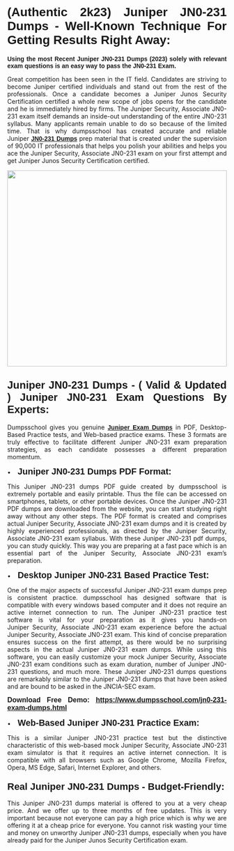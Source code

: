 <h1 style="text-align: justify;"><span style="font-family:Verdana,Geneva,sans-serif;"><strong>(Authentic 2k23) Juniper JN0-231 Dumps - Well-Known Technique For Getting Results Right Away:</strong></span></h1>

<p style="text-align: justify;"><span style="font-family:Verdana,Geneva,sans-serif;"><strong>Using the most Recent Juniper JN0-231 Dumps (2023) solely with relevant exam questions is an easy way to pass the JN0-231 Exam.</strong></span></p>

<p style="text-align: justify;">Great competition has been seen in the IT field. Candidates are striving to become Juniper certified individuals and stand out from the rest of the professionals. Once a candidate becomes a Juniper Junos Security Certification certified a whole new scope of jobs opens for the candidate and he is immediately hired by firms. The Juniper Security, Associate JN0-231 exam itself demands an inside-out understanding of the entire JN0-231 syllabus. Many applicants remain unable to do so because of the limited time. That is why dumpsschool has created accurate and reliable Juniper <a href="https://www.dumpsschool.com/jn0-231-exam-dumps.html"><span style="font-family:Verdana,Geneva,sans-serif;"><strong>JN0-231 Dumps</strong></span></a> prep material that is created under the supervision of 90,000 IT professionals that helps you polish your abilities and helps you ace the Juniper Security, Associate JN0-231 exam on your first attempt and get Juniper Junos Security Certification certified.</p>

<p style="text-align: justify;"><a href="https://www.dumpsschool.com/jn0-231-exam-dumps.html"><img alt="" src="https://lh3.googleusercontent.com/pw/AL9nZEXTnx-h3VAwmQ42NpyJBmUK-fANKF8vsH2hymHVf8ycIwJ47iI4Qn_pkCv8nx_DV5UvAc8WAssduHJKtvkHIPf8d8IQFAZC6offZ_lfhXQ5UUBSi1Ff8m31hLznjs03QyiSesC6U3Rcr4jLl4JRY5US=w904-h513-no" style="width: 100%; height: 450px;" /></a></p>

<h2 style="text-align: justify;"><span style="font-family:Verdana,Geneva,sans-serif;"><strong><span style="font-size:24px;">Juniper JN0-231 Dumps - ( Valid & Updated ) Juniper JN0-231 Exam Questions By Experts:</span></strong></span></h2>

<p style="text-align: justify;">Dumpsschool gives you genuine <a href="https://www.dumpsschool.com/juniper-braindumps.html"><span style="font-family:Verdana,Geneva,sans-serif;"><strong>Juniper Exam Dumps</strong></span></a> in PDF, Desktop-Based Practice tests, and Web-based practice exams. These 3 formats are truly effective to facilitate different Juniper JN0-231 exam preparation strategies, as each candidate possesses a different preparation momentum. </p>

<p style="text-align: justify;">•    <span style="font-size:20px;"><span style="font-family:Verdana,Geneva,sans-serif;"><strong>Juniper JN0-231 Dumps PDF Format:</strong></span></span></p>

<p style="text-align: justify;">This Juniper JN0-231 dumps PDF guide created by dumpsschool is extremely portable and easily printable. Thus the file can be accessed on smartphones, tablets, or other portable devices. Once the Juniper JN0-231 PDF dumps are downloaded from the website, you can start studying right away without any other steps. The PDF format is created and comprises actual Juniper Security, Associate JN0-231 exam dumps and it is created by highly experienced professionals, as directed by the Juniper Security, Associate JN0-231 exam syllabus. With these Juniper JN0-231 pdf dumps, you can study quickly. This way you are preparing at a fast pace which is an essential part of the Juniper Security, Associate JN0-231 exam’s preparation. </p>

<p style="text-align: justify;">•    <span style="font-family:Verdana,Geneva,sans-serif;"><strong><span style="font-size:20px;">Desktop Juniper JN0-231 Based Practice Test:</span></strong></span></p>

<p style="text-align: justify;">One of the major aspects of successful Juniper JN0-231 exam dumps prep is consistent practice. dumpsschool has designed software that is compatible with every windows based computer and it does not require an active internet connection to run. The Juniper JN0-231 practice test software is vital for your preparation as it gives you hands-on Juniper Security, Associate JN0-231 exam experience before the actual Juniper Security, Associate JN0-231 exam. This kind of concise preparation ensures success on the first attempt, as there would be no surprising aspects in the actual Juniper JN0-231 exam dumps. While using this software, you can easily customize your mock Juniper Security, Associate JN0-231 exam conditions such as exam duration, number of Juniper JN0-231 questions, and much more. These Juniper JN0-231 dumps questions are remarkably similar to the Juniper JN0-231 dumps that have been asked and are bound to be asked in the JNCIA-SEC exam.</p>

<p style="text-align: justify;"><strong><span style="font-size:16px;"><span style="font-family:Verdana,Geneva,sans-serif;">Download Free Demo: </span></span><span style="font-family:Verdana,Geneva,sans-serif;"><span style="font-size:16px;"><a href="https://www.dumpsschool.com/jn0-231-exam-dumps.html">https://www.dumpsschool.com/jn0-231-exam-dumps.html</a></span></span></strong></p>

<p style="text-align: justify;">•    <strong><span style="font-size:20px;"><span style="font-family:Verdana,Geneva,sans-serif;">Web-Based Juniper JN0-231 Practice Exam:</span></span></strong></p>

<p style="text-align: justify;">This is a similar Juniper JN0-231 practice test but the distinctive characteristic of this web-based mock Juniper Security, Associate JN0-231 exam simulator is that it requires an active internet connection. It is compatible with all browsers such as Google Chrome, Mozilla Firefox, Opera, MS Edge, Safari, Internet Explorer, and others.</p>

<h3 style="text-align: justify;"><strong><span style="font-size:22px;"><span style="font-family:Verdana,Geneva,sans-serif;">Real Juniper JN0-231 Dumps - Budget-Friendly:</span></span></strong></h3>

<p style="text-align: justify;">This Juniper JN0-231 dumps material is offered to you at a very cheap price. And we offer up to three months of free updates. This is very important because not everyone can pay a high price which is why we are offering it at a cheap price for everyone. You cannot risk wasting your time and money on unworthy Juniper JN0-231 dumps, especially when you have already paid for the Juniper Junos Security Certification exam.</p>
